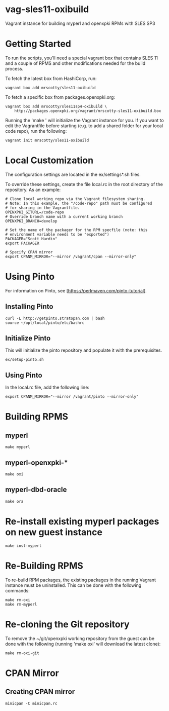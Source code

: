 # vag-sles11-oxibuild

Vagrant instance for building myperl and openxpki RPMs with SLES SP3

# Getting Started

To run the scripts, you'll need a special vagrant box that contains
SLES 11 and a couple of RPMS and other modifications needed for
the build process.

To fetch the latest box from HashiCorp, run:

    vagrant box add mrscotty/sles11-oxibuild

To fetch a specific box from packages.openxpki.org:

    vagrant box add mrscotty/sles11sp4-oxibuild \
        http://packages.openxpki.org/vagrant/mrscotty-sles11-oxibuild.box

Running the 'make <target>' will initialize the Vagrant instance for you. 
If you want to edit the Vagrantfile before starting (e.g. to add a shared
folder for your local code repo), run the following:

    vagrant init mrscotty/sles11-oxibuild

# Local Customization

The configuration settings are located in the ex/settings\*.sh files.

To override these settings, create the file local.rc in the root directory of
the repository. As an example:

    # Clone local working repo via the Vagrant filesystem sharing.
    # Note: In this example, the "/code-repo" path must be configured
    # for sharing in the Vagrantfile.
    OPENXPKI_GITURL=/code-repo
    # Override branch name with a current working branch
    OPENXPKI_BRANCH=develop

    # Set the name of the packager for the RPM specfile (note: this
    # environment variable needs to be "exported")
    PACKAGER="Scott Hardin"
    export PACKAGER

    # Specify CPAN mirror
    export CPANM_MIRROR="--mirror /vagrant/cpan --mirror-only"
    
# Using Pinto

For information on Pinto, see [https://perlmaven.com/pinto-tutorial]. 

## Installing Pinto

    curl -L http://getpinto.stratopan.com | bash
    source ~/opt/local/pinto/etc/bashrc

## Initialize Pinto

This will initialize the pinto repository and populate it with the 
prerequisites.

    ex/setup-pinto.sh

## Using Pinto

In the local.rc file, add the following line:

    export CPANM_MIRROR="--mirror /vagrant/pinto --mirror-only"

# Building RPMS

## myperl

    make myperl

## myperl-openxpki-\*

    make oxi

## myperl-dbd-oracle

    make ora

# Re-install existing myperl packages on new guest instance

    make inst-myperl

# Re-Building RPMS

To re-build RPM packages, the existing packages in the running Vagrant
instance must be uninstalled. This can be done with the following commands:

    make rm-oxi
    make rm-myperl

# Re-cloning the Git repository

To remove the ~/git/openxpki working repository from the guest can be done
with the following (running 'make oxi' will download the latest clone):

    make rm-oxi-git

# CPAN Mirror

## Creating CPAN mirror

    minicpan -C minicpan.rc 
